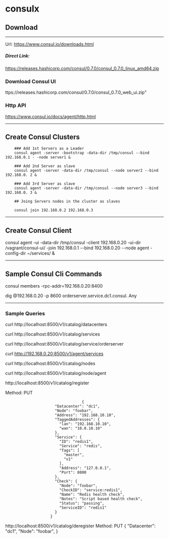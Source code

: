 # consulx


## Download
----

Url: https://www.consul.io/downloads.html

##### Direct Link:
https://releases.hashicorp.com/consul/0.7.0/consul_0.7.0_linux_amd64.zip

### Download Consul UI

ttps://releases.hashicorp.com/consul/0.7.0/consul_0.7.0_web_ui.zip"

### Http API 

https://www.consul.io/docs/agent/http.html

-----

## Create Consul Clusters

        ### Add 1st Servers as a Leader
        consul agent -server -bootstrap -data-dir /tmp/consul --bind 192.168.0.1 - -node server1 &

        ### Add 2nd Server as slave
        consul agent -server -data-dir /tmp/consul --node server2 --bind 192.168.0. 2 &

        ### Add 3rd Server as slave
        consul agent -server -data-dir /tmp/consul --node server3 --bind 192.168.0. 3 &

        ## Joing Servers nodes in the cluster as slaves

        consul join 192.168.0.2 192.168.0.3

----
## Create Consul Client
consul agent -ui -data-dir /tmp/consul -client 192.168.0.20 -ui-dir
/vagrant/consul-ui/ -join 192.168.0.1 --bind 192.168.0.20 --node agent -config-dir ~/services/
&

-----
## Sample Consul Cli Commands

consul members -rpc-addr=192.168.0.20:8400


dig @192.168.0.20 -p 8600 orderserver.service.dc1.consul. Any

-----
### Sample Queries

curl http://localhost:8500/v1/catalog/datacenters

curl http://localhost:8500/v1/catalog/services

curl http://localhost:8500/v1/catalog/service/orderserver

curl http://192.168.0.20:8500/v1/agent/services

curl http://localhost:8500/v1/catalog/nodes

curl http://localhost:8500/v1/catalog/node/agent

http://localhost:8500/v1/catalog/register

Method: PUT

                                      {
                          "Datacenter": "dc1",
                          "Node": "foobar",
                          "Address": "192.168.10.10",
                          "TaggedAddresses": {
                            "lan": "192.168.10.10",
                            "wan": "10.0.10.10"
                          },
                          "Service": {
                            "ID": "redis1",
                            "Service": "redis",
                            "Tags": [
                              "master",
                              "v1"
                            ],
                            "Address": "127.0.0.1",
                            "Port": 8000
                          },
                          "Check": {
                            "Node": "foobar",
                            "CheckID": "service:redis1",
                            "Name": "Redis health check",
                            "Notes": "Script based health check",
                            "Status": "passing",
                            "ServiceID": "redis1"
                          }
                        }
 


http://localhost:8500/v1/catalog/deregister
Method: PUT
                        {
                          "Datacenter": "dc1",
                          "Node": "foobar",
                        }
